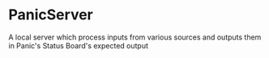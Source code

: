 PanicServer
===========

A local server which process inputs from various sources and outputs them in Panic's Status Board's expected output